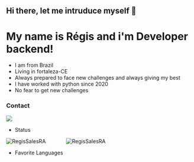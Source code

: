 ## Hi there, let me intruduce myself 👋

# My name is Régis and i'm Developer backend!

- I am from Brazil
- Living in fortaleza-CE
- Always prepared to face new challenges and always giving my best
- I have worked with python since 2020
- No fear to get new challenges


### Contact 

[<img src="https://img.shields.io/badge/linkedin-%230077B5.svg?&style=for-the-badge&logo=linkedin&logoColor=white" />](https://www.linkedin.com/in/regisrommel/) 

- Status 

<img src="https://github-readme-stats.vercel.app/api/top-langs/?username=RegisSalesRA&layout=compact)" alt="RegisSalesRA"/>&nbsp;&nbsp;&nbsp;&nbsp;&nbsp;&nbsp;&nbsp;&nbsp;&nbsp;&nbsp;&nbsp;&nbsp;&nbsp;&nbsp;<img src="https://github-readme-stats.vercel.app/api?username=RegisSalesRA&count_private=true&show_icons=true" alt="RegisSalesRA"/> 

- Favorite Languages 



<!--
**RegisSalesRA/RegisSalesRA** is a ✨ _special_ ✨ repository because its `README.md` (this file) appears on your GitHub profile.

Here are some ideas to get you started:

- 🔭 I’m currently working on ...
- 🌱 I’m currently learning ...
- 👯 I’m looking to collaborate on ...
- 🤔 I’m looking for help with ...
- 💬 Ask me about ...
- 📫 How to reach me: ...
- 😄 Pronouns: ...
- ⚡ Fun fact: ...
-->
